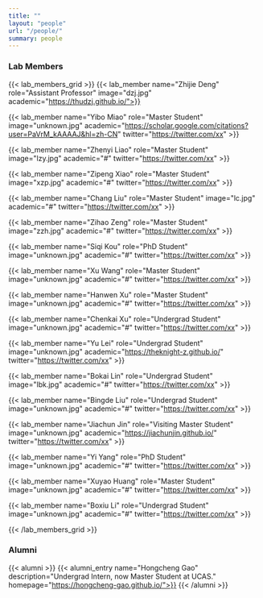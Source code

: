 ```yaml
---
title: ""
layout: "people"
url: "/people/"
summary: people
---
```


### Lab Members

{{< lab_members_grid >}}
{{< lab_member name="Zhijie Deng" role="Assistant Professor" image="dzj.jpg" academic="https://thudzj.github.io/">}}

{{< lab_member name="Yibo Miao" role="Master Student" image="unknown.jpg" academic="https://scholar.google.com/citations?user=PaVrM_kAAAAJ&hl=zh-CN" twitter="https://twitter.com/xx" >}}

{{< lab_member name="Zhenyi Liao" role="Master Student" image="lzy.jpg" academic="#" twitter="https://twitter.com/xx" >}}

{{< lab_member name="Zipeng Xiao" role="Master Student" image="xzp.jpg" academic="#" twitter="https://twitter.com/xx" >}}

{{< lab_member name="Chang Liu" role="Master Student" image="lc.jpg" academic="#" twitter="https://twitter.com/xx" >}}

{{< lab_member name="Zihao Zeng" role="Master Student" image="zzh.jpg" academic="#" twitter="https://twitter.com/xx" >}}

{{< lab_member name="Siqi Kou" role="PhD Student" image="unknown.jpg" academic="#" twitter="https://twitter.com/xx" >}}

{{< lab_member name="Xu Wang" role="Master Student" image="unknown.jpg" academic="#" twitter="https://twitter.com/xx" >}}

{{< lab_member name="Hanwen Xu" role="Master Student" image="unknown.jpg" academic="#" twitter="https://twitter.com/xx" >}}

{{< lab_member name="Chenkai Xu" role="Undergrad Student" image="unknown.jpg" academic="#" twitter="https://twitter.com/xx" >}}

{{< lab_member name="Yu Lei" role="Undergrad Student" image="unknown.jpg" academic="https://theknight-z.github.io/" twitter="https://twitter.com/xx" >}}

{{< lab_member name="Bokai Lin" role="Undergrad Student" image="lbk.jpg" academic="#" twitter="https://twitter.com/xx" >}}

{{< lab_member name="Bingde Liu" role="Undergrad Student" image="unknown.jpg" academic="#" twitter="https://twitter.com/xx" >}}

{{< lab_member name="Jiachun Jin" role="Visiting Master Student" image="unknown.jpg" academic="https://jiachunjin.github.io/" twitter="https://twitter.com/xx" >}}

{{< lab_member name="Yi Yang" role="PhD Student" image="unknown.jpg" academic="#" twitter="https://twitter.com/xx" >}}

{{< lab_member name="Xuyao Huang" role="Master Student" image="unknown.jpg" academic="#" twitter="https://twitter.com/xx" >}}

{{< lab_member name="Boxiu Li" role="Undergrad Student" image="unknown.jpg" academic="#" twitter="https://twitter.com/xx" >}}

{{< /lab_members_grid >}}

### Alumni
{{< alumni >}}
{{< alumni_entry name="Hongcheng Gao" description="Undergrad Intern, now Master Student at UCAS." homepage="https://hongcheng-gao.github.io/">}}
{{< /alumni >}}
